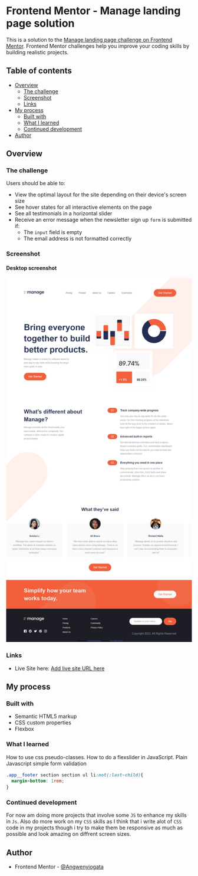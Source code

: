# Frontend Mentor - Manage landing page solution

This is a solution to the [Manage landing page challenge on Frontend Mentor](https://www.frontendmentor.io/challenges/manage-landing-page-SLXqC6P5). Frontend Mentor challenges help you improve your coding skills by building realistic projects.

## Table of contents

- [Overview](#overview)
  - [The challenge](#the-challenge)
  - [Screenshot](#screenshot)
  - [Links](#links)
- [My process](#my-process)
  - [Built with](#built-with)
  - [What I learned](#what-i-learned)
  - [Continued development](#continued-development)
- [Author](#author)

## Overview

### The challenge

Users should be able to:

- View the optimal layout for the site depending on their device's screen size
- See hover states for all interactive elements on the page
- See all testimonials in a horizontal slider
- Receive an error message when the newsletter sign up `form` is submitted if:
  - The `input` field is empty
  - The email address is not formatted correctly

### Screenshot

#### Desktop screenshot

![screenshot for desktop](./desktop.jpeg)

### Links

- Live Site here: [Add live site URL here](https://angwenyiogata.github.io/Manage-main/)

## My process

### Built with

- Semantic HTML5 markup
- CSS custom properties
- Flexbox

### What I learned

How to use css pseudo-classes.
How to do a flexslider in JavaScript.
Plain Javascript simple form validation

```css
.app__footer section section ul li:not(:last-child){
  margin-bottom: 1rem;
}
```

### Continued development

For now am doing more projects that involve some `JS` to enhance my skills in `Js`. Also do more work on my `CSS` skills as I think that i write alot of `CSS` code in my projects though i try to make them be responsive as much as possible and look amazing on diffrent screen sizes.

## Author

- Frontend Mentor - [@Angwenyiogata](https://www.frontendmentor.io/profile/Angwenyiogata)
